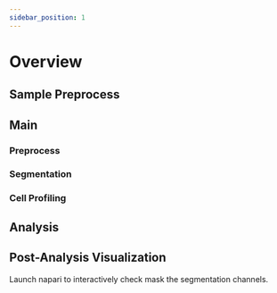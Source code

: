 ```yaml
---
sidebar_position: 1
---
```


# Overview

## Sample Preprocess

## Main

### Preprocess

### Segmentation

### Cell Profiling

## Analysis

## Post-Analysis Visualization

Launch napari to interactively check mask the segmentation channels.